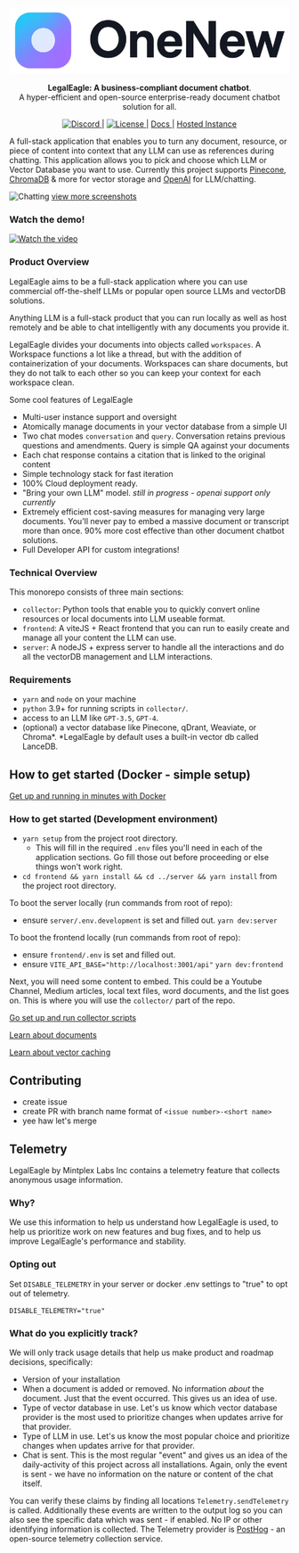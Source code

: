 <p align="center">
  <a href="https://useanything.com"><img src="https://github.com/Mintplex-Labs/anything-llm/blob/master/images/wordmark.png?raw=true" alt="LegalEagle logo"></a>
</p>

<p align="center">
    <b>LegalEagle: A business-compliant document chatbot</b>. <br />
    A hyper-efficient and open-source enterprise-ready document chatbot solution for all.
</p>

<p align="center">
  <a href="https://discord.gg/6UyHPeGZAC" target="_blank">
      <img src="https://dcbadge.vercel.app/api/server/6UyHPeGZAC?compact=true&style=flat" alt="Discord">
  </a> |
  <a href="https://github.com/Mintplex-Labs/anything-llm/blob/master/LICENSE" target="_blank">
      <img src="https://img.shields.io/static/v1?label=license&message=MIT&color=white" alt="License">
  </a> |
  <a href="https://docs.useanything.com" target="_blank">
    Docs
  </a> |
   <a href="https://my.mintplexlabs.com/aio-checkout?product=anythingllm" target="_blank">
    Hosted Instance
  </a>
</p>

A full-stack application that enables you to turn any document, resource, or piece of content into context that any LLM can use as references during chatting. This application allows you to pick and choose which LLM or Vector Database you want to use. Currently this project supports [Pinecone](https://pinecone.io), [ChromaDB](https://trychroma.com) & more for vector storage and [OpenAI](https://openai.com) for LLM/chatting.


![Chatting](/images/screenshots/chat.png)
[view more screenshots](/images/screenshots/SCREENSHOTS.md)

### Watch the demo!

[![Watch the video](/images/youtube.png)](https://youtu.be/0vZ69AIP_hM)


### Product Overview
LegalEagle aims to be a full-stack application where you can use commercial off-the-shelf LLMs or popular open source LLMs and vectorDB solutions.

Anything LLM is a full-stack product that you can run locally as well as host remotely and be able to chat intelligently with any documents you provide it.

LegalEagle divides your documents into objects called `workspaces`. A Workspace functions a lot like a thread, but with the addition of containerization of your documents. Workspaces can share documents, but they do not talk to each other so you can keep your context for each workspace clean.

Some cool features of LegalEagle
- Multi-user instance support and oversight
- Atomically manage documents in your vector database from a simple UI
- Two chat modes `conversation` and `query`. Conversation retains previous questions and amendments. Query is simple QA against your documents
- Each chat response contains a citation that is linked to the original content
- Simple technology stack for fast iteration
- 100% Cloud deployment ready.
- "Bring your own LLM" model. _still in progress - openai support only currently_
- Extremely efficient cost-saving measures for managing very large documents. You'll never pay to embed a massive document or transcript more than once. 90% more cost effective than other document chatbot solutions.
- Full Developer API for custom integrations!

### Technical Overview
This monorepo consists of three main sections:
- `collector`: Python tools that enable you to quickly convert online resources or local documents into LLM useable format.
- `frontend`: A viteJS + React frontend that you can run to easily create and manage all your content the LLM can use.
- `server`: A nodeJS + express server to handle all the interactions and do all the vectorDB management and LLM interactions.

### Requirements
- `yarn` and `node` on your machine
- `python` 3.9+ for running scripts in `collector/`.
- access to an LLM like `GPT-3.5`, `GPT-4`.
- (optional) a vector database like Pinecone, qDrant, Weaviate, or Chroma*.
*LegalEagle by default uses a built-in vector db called LanceDB.

## How to get started (Docker - simple setup)
[Get up and running in minutes with Docker](./docker/HOW_TO_USE_DOCKER.md)


### How to get started (Development environment)
- `yarn setup` from the project root directory.
  - This will fill in the required `.env` files you'll need in each of the application sections. Go fill those out before proceeding or else things won't work right.
- `cd frontend && yarn install && cd ../server && yarn install` from the project root directory.

To boot the server locally (run commands from root of repo):
- ensure `server/.env.development` is set and filled out.
`yarn dev:server`
 
To boot the frontend locally (run commands from root of repo):
- ensure `frontend/.env` is set and filled out.
- ensure `VITE_API_BASE="http://localhost:3001/api"`
`yarn dev:frontend`

Next, you will need some content to embed. This could be a Youtube Channel, Medium articles, local text files, word documents, and the list goes on. This is where you will use the `collector/` part of the repo.

[Go set up and run collector scripts](./collector/README.md)

[Learn about documents](./server/storage/documents/DOCUMENTS.md)

[Learn about vector caching](./server/storage/vector-cache/VECTOR_CACHE.md)

## Contributing
- create issue
- create PR with branch name format of `<issue number>-<short name>`
- yee haw let's merge

## Telemetry
LegalEagle by Mintplex Labs Inc contains a telemetry feature that collects anonymous usage information.

### Why?
We use this information to help us understand how LegalEagle is used, to help us prioritize work on new features and bug fixes, and to help us improve LegalEagle's performance and stability.

### Opting out
Set `DISABLE_TELEMETRY` in your server or docker .env settings to "true" to opt out of telemetry.

```
DISABLE_TELEMETRY="true"
```

### What do you explicitly track?
We will only track usage details that help us make product and roadmap decisions, specifically:
- Version of your installation
- When a document is added or removed. No information _about_ the document. Just that the event occurred. This gives us an idea of use.
- Type of vector database in use. Let's us know which vector database provider is the most used to prioritize changes when updates arrive for that provider.
- Type of LLM in use. Let's us know the most popular choice and prioritize changes when updates arrive for that provider.
- Chat is sent. This is the most regular "event" and gives us an idea of the daily-activity of this project across all installations. Again, only the event is sent - we have no information on the nature or content of the chat itself.

You can verify these claims by finding all locations `Telemetry.sendTelemetry` is called. Additionally these events are written to the output log so you can also see the specific data which was sent - if enabled. No IP or other identifying information is collected. The Telemetry provider is [PostHog](https://posthog.com/) - an open-source telemetry collection service.